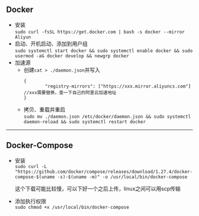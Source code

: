 ## Docker

* 安装  
`sudo curl -fsSL https://get.docker.com | bash -s docker --mirror Aliyun`
* 启动、开机启动、添加到用户组  
`sudo systemctl start docker && sudo systemctl enable docker && sudo usermod -aG docker develop && newgrp docker`
* 加速源
    * 创建`cat > ./daemon.json`并写入
        ```    
        {
                "registry-mirrors": ["https://xxx.mirror.aliyuncs.com"] //xxx需要替换，查一下自己的阿里云加速地址
        }
        ```
    * 拷贝、重载并重启  
    `sudo mv ./daemon.json /etc/docker/daemon.json && sudo systemctl daemon-reload && sudo systemctl restart docker`

---

## Docker-Compose
* 安装  
``
sudo curl -L "https://github.com/docker/compose/releases/download/1.27.4/docker-compose-$(uname -s)-$(uname -m)" -o /usr/local/bin/docker-compose
``

  这个下载可能比较慢，可以下好一个之后上传，linux之间可以用scp传输
* 添加执行权限  
``
sudo chmod +x /usr/local/bin/docker-compose
``
